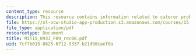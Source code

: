 ```yaml
---
content_type: resource
description: This resource contains information related to caterer problem.
file: https://ol-ocw-studio-app-production.s3.amazonaws.com/courses/15-093j-optimization-methods-fall-2009/7cf7b015862567129337b21d98caef0a_MIT15_093J_F09_rec06.pdf
file_type: application/pdf
resourcetype: Document
title: MIT15_093J_F09_rec06.pdf
uid: 7cf7b015-8625-6712-9337-b21d98caef0a
---
```

